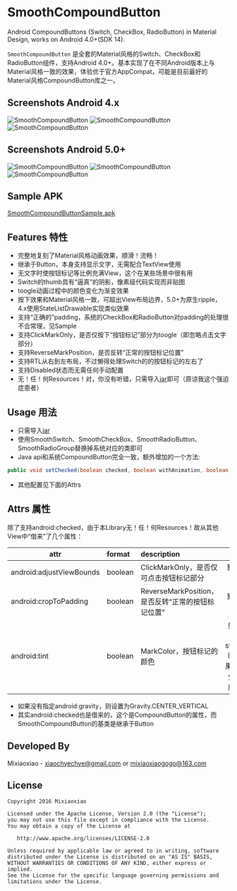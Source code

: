 SmoothCompoundButton
===============

Android CompoundButtons (Switch, CheckBox, RadioButton) in Material Design, works on Android 4.0+(SDK 14).

`SmoothCompoundButton` 是全套的Material风格的Switch、CheckBox和RadioButton组件，支持Android 4.0+。基本实现了在不同Android版本上与Material风格一致的效果，体验优于官方AppCompat，可能是目前最好的Material风格CompoundButton库之一。

Screenshots Android 4.x
-----

![SmoothCompoundButton](https://raw.github.com/Mixiaoxiao/SmoothCompoundButton/master/Screenshots/GIF-switch_4x.gif)
![SmoothCompoundButton](https://raw.github.com/Mixiaoxiao/SmoothCompoundButton/master/Screenshots/GIF-checkbox_4x.gif)
![SmoothCompoundButton](https://raw.github.com/Mixiaoxiao/SmoothCompoundButton/master/Screenshots/GIF-radiobutton_4x.gif)

Screenshots Android 5.0+
-----

![SmoothCompoundButton](https://raw.github.com/Mixiaoxiao/SmoothCompoundButton/master/Screenshots/GIF-switch_5+.gif)
![SmoothCompoundButton](https://raw.github.com/Mixiaoxiao/SmoothCompoundButton/master/Screenshots/GIF-checkbox_5+.gif)
![SmoothCompoundButton](https://raw.github.com/Mixiaoxiao/SmoothCompoundButton/master/Screenshots/GIF-radiobutton_5+.gif)

Sample APK
-----

[SmoothCompoundButtonSample.apk](https://raw.github.com/Mixiaoxiao/SmoothCompoundButton/master/SmoothCompoundButtonSample.apk)


Features 特性
-----

* 完整地复刻了Material风格动画效果，顺滑！流畅！
* 继承于Button，本身支持显示文字，无需配合TextView使用
* 无文字时使按钮标记等比例充满View，这个在某些场景中很有用
* Switch的thumb具有“逼真”的阴影，像素级代码实现而非贴图
* toogle动画过程中的颜色变化为渐变效果
* 按下效果和Material风格一致，可超出View布局边界，5.0+为原生ripple，4.x使用StateListDrawable实现类似效果
* 支持“正确的”padding，系统的CheckBox和RadioButton对padding的处理很不合常理，见Sample
* 支持ClickMarkOnly，是否仅按下“按钮标记”部分为toogle（即忽略点击文字部分）
* 支持ReverseMarkPosition，是否反转“正常的按钮标记位置”
* 支持RTL从右到左布局，不过懒得处理Switch的的按钮标记的左右了
* 支持Disabled状态而无需任何手动配置
* 无！任！何Resources！对，你没有听错，只需导入[jar](https://raw.github.com/Mixiaoxiao/SmoothCompoundButton/master/smoothcompoundbuttonlibrary.jar)即可（原谅我这个强迫症患者）


Usage 用法
-----

* 只需导入[jar](https://raw.github.com/Mixiaoxiao/SmoothCompoundButton/master/smoothcompoundbuttonlibrary.jar)
* 使用SmoothSwitch、SmoothCheckBox、SmoothRadioButton、SmoothRadioGroup替换掉系统对应的类即可
* Java api和系统CompoundButton完全一致，额外增加的一个方法:

```java
public void setChecked(boolean checked, boolean withAnimation, boolean notifyOnCheckedChangeListener) 
```

* 其他配置见下面的Attrs


Attrs 属性
--------

除了支持android:checked，由于本Library无！任！何Resources！故从其他View中“借来”了几个属性：

|attr|format|description|notice|
|---|:---|:---|:---:|
|android:adjustViewBounds|boolean|ClickMarkOnly，是否仅可点击按钮标记部分|默认false，即整体可点击|
|android:cropToPadding|boolean|ReverseMarkPosition，是否反转“正常的按钮标记位置”|默认false，即正常位置|
|android:tint|boolean|MarkColor，按钮标记的颜色|如果是单个颜色则取为state_checked时的颜色，如果是selector会分别取两种对应状态的颜色|

* 如果没有指定android:gravity，则设置为Gravity.CENTER_VERTICAL
* 其实android:checked也是借来的，这个是CompoundButton的属性，而SmoothCompoundButton的基类是继承于Button



Developed By
------------

Mixiaoxiao - <xiaochyechye@gmail.com> or <mixiaoxiaogogo@163.com>



License
-----------

    Copyright 2016 Mixiaoxiao

    Licensed under the Apache License, Version 2.0 (the "License");
    you may not use this file except in compliance with the License.
    You may obtain a copy of the License at

       http://www.apache.org/licenses/LICENSE-2.0

    Unless required by applicable law or agreed to in writing, software
    distributed under the License is distributed on an "AS IS" BASIS,
    WITHOUT WARRANTIES OR CONDITIONS OF ANY KIND, either express or implied.
    See the License for the specific language governing permissions and
    limitations under the License.
